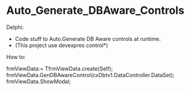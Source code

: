 # Auto_Generate_DBAware_Controls
Delphi:
  - Code stuff to Auto.Generate DB Aware controls at runtime.
  - (This project use devexpres control*)

How to:
  
  frmViewData:= TfrmViewData.create(Self);
  frmViewData.GenDBAwareControl(cxDbtv1.DataController.DataSet);
  frmViewData.ShowModal;
